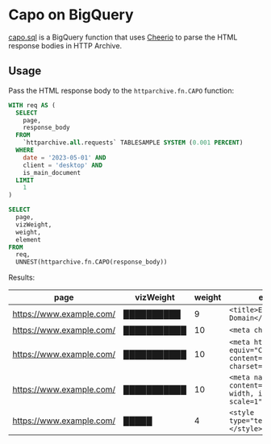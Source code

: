 # Capo on BigQuery

[capo.sql](./capo.sql) is a BigQuery function that uses [Cheerio](https://cheerio.js.org/) to parse the HTML response bodies in HTTP Archive.

## Usage

Pass the HTML response body to the `httparchive.fn.CAPO` function:

```sql
WITH req AS (
  SELECT
    page,
    response_body
  FROM
    `httparchive.all.requests` TABLESAMPLE SYSTEM (0.001 PERCENT)
  WHERE
    date = '2023-05-01' AND
    client = 'desktop' AND
    is_main_document
  LIMIT
    1
)

SELECT
  page,
  vizWeight,
  weight,
  element
FROM
  req,
  UNNEST(httparchive.fn.CAPO(response_body))
```

Results:

page | vizWeight | weight | element
-- | -- | -- | --
https://www.example.com/ | ██████████ | 9 | `<title>Example Domain</title>`
https://www.example.com/ | ███████████ | 10 | `<meta charset="utf-8">`
https://www.example.com/ | ███████████ | 10 | `<meta http-equiv="Content-type" content="text/html; charset=utf-8">`
https://www.example.com/ | ███████████ | 10 | `<meta name="viewport" content="width=device-width, initial-scale=1">`
https://www.example.com/ | █████ | 4 | `<style type="text/css">...</style>`
